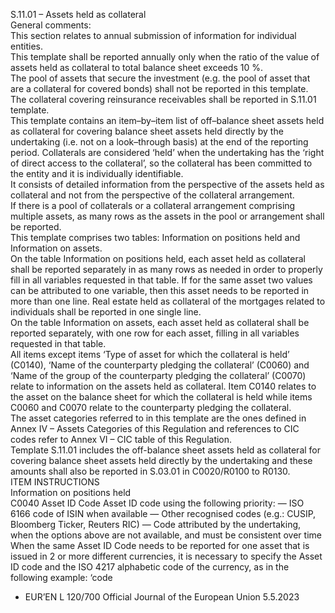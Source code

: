  
S.11.01 – Assets held as collateral  
General comments:  
This section relates to annual submission of information for individual entities.  
This template shall be reported annually only when the ratio of the value of assets held as collateral to total balance 
sheet exceeds 10 %.  
The pool of assets that secure the investment (e.g. the pool of asset that are a collateral for covered bonds) shall not be 
reported in this template. The collateral covering reinsurance receivables shall be reported in S.11.01 template.  
This template contains an item–by–item list of off–balance sheet assets held as collateral for covering balance sheet 
assets held directly by the undertaking (i.e. not on a look–through basis) at the end of the reporting period. Collaterals 
are considered ‘held’ when the undertaking has the ‘right of direct access to the collateral’, so the collateral has been 
committed to the entity and it is individually identifiable.  
It consists of detailed information from the perspective of the assets held as collateral and not from the perspective of 
the collateral arrangement.  
If there is a pool of collaterals or a collateral arrangement comprising multiple assets, as many rows as the assets in the 
pool or arrangement shall be reported.  
This template comprises two tables: Information on positions held and Information on assets.  
On the table Information on positions held, each asset held as collateral shall be reported separately in as many rows as 
needed in order to properly fill in all variables requested in that table. If for the same asset two values can be attributed 
to one variable, then this asset needs to be reported in more than one line. Real estate held as collateral of the 
mortgages related to individuals shall be reported in one single line.  
On the table Information on assets, each asset held as collateral shall be reported separately, with one row for each 
asset, filling in all variables requested in that table.  
All items except items ‘Type of asset for which the collateral is held’ (C0140), ‘Name of the counterparty pledging the 
collateral’ (C0060) and ‘Name of the group of the counterparty pledging the collateral’ (C0070) relate to information on 
the assets held as collateral. Item C0140 relates to the asset on the balance sheet for which the collateral is held while 
items C0060 and C0070 relate to the counterparty pledging the collateral.  
The asset categories referred to in this template are the ones defined in Annex IV – Assets Categories of this Regulation 
and references to CIC codes refer to Annex VI – CIC table of this Regulation.  
Template S.11.01 includes the off-balance sheet assets held as collateral for covering balance sheet assets held directly by 
the undertaking and these amounts shall also be reported in S.03.01 in C0020/R0100 to R0130.  
ITEM  INSTRUCTIONS  
Information on positions held  
C0040  Asset ID Code  Asset ID code using the following priority: 
— ISO 6166 code of ISIN when available 
— Other recognised codes (e.g.: CUSIP, Bloomberg Ticker, Reuters RIC) 
— Code attributed by the undertaking, when the options above are not available, 
and must be consistent over time 
When the same Asset ID Code needs to be reported for one asset that is issued in 
2 or more different currencies, it is necessary to specify the Asset ID code and the 
ISO 4217 alphabetic code of the currency, as in the following example: ‘code 
+ EUR’EN  L 120/700 Official Journal of the European Union 5.5.2023